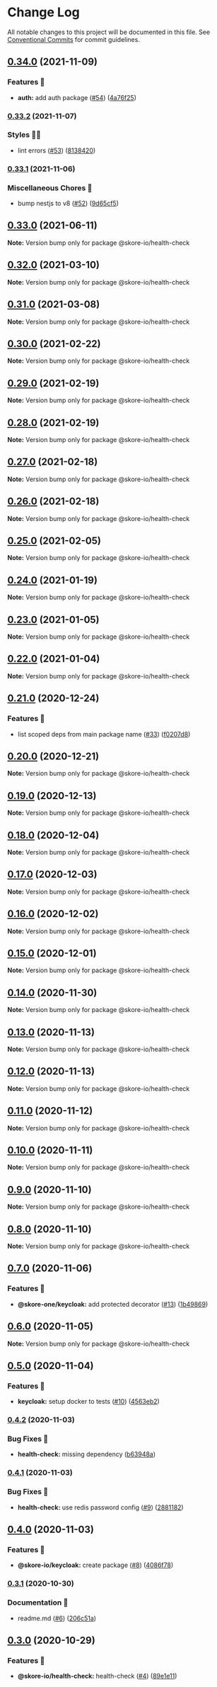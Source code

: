 # Change Log

All notable changes to this project will be documented in this file.
See [Conventional Commits](https://conventionalcommits.org) for commit guidelines.

## [0.34.0](https://github.com/skore-io/nestjs-extensions/compare/v0.33.2...v0.34.0) (2021-11-09)


### Features 🚀

* **auth:** add auth package ([#54](https://github.com/skore-io/nestjs-extensions/issues/54)) ([4a76f25](https://github.com/skore-io/nestjs-extensions/commit/4a76f25e41e260acaa40dca78edd21a2cbc90f29))



### [0.33.2](https://github.com/skore-io/nestjs-extensions/compare/v0.33.1...v0.33.2) (2021-11-07)


### Styles 💅🏻

* lint errors ([#53](https://github.com/skore-io/nestjs-extensions/issues/53)) ([8138420](https://github.com/skore-io/nestjs-extensions/commit/813842091629a964f280a63c800d027b31636a30))



### [0.33.1](https://github.com/skore-io/nestjs-extensions/compare/v0.33.0...v0.33.1) (2021-11-06)


### Miscellaneous Chores 🧰

* bump nestjs to v8 ([#52](https://github.com/skore-io/nestjs-extensions/issues/52)) ([9d65cf5](https://github.com/skore-io/nestjs-extensions/commit/9d65cf5aa145a1b95c47643c83669636260c48a1))



## [0.33.0](https://github.com/skore-io/nestjs-extensions/compare/v0.32.0...v0.33.0) (2021-06-11)

**Note:** Version bump only for package @skore-io/health-check





## [0.32.0](https://github.com/skore-io/nestjs-extensions/compare/v0.31.0...v0.32.0) (2021-03-10)

**Note:** Version bump only for package @skore-io/health-check





## [0.31.0](https://github.com/skore-io/nestjs-extensions/compare/v0.30.0...v0.31.0) (2021-03-08)

**Note:** Version bump only for package @skore-io/health-check





## [0.30.0](https://github.com/skore-io/nestjs-extensions/compare/v0.29.0...v0.30.0) (2021-02-22)

**Note:** Version bump only for package @skore-io/health-check





## [0.29.0](https://github.com/skore-io/nestjs-extensions/compare/v0.28.0...v0.29.0) (2021-02-19)

**Note:** Version bump only for package @skore-io/health-check





## [0.28.0](https://github.com/skore-io/nestjs-extensions/compare/v0.27.1...v0.28.0) (2021-02-19)

**Note:** Version bump only for package @skore-io/health-check





## [0.27.0](https://github.com/skore-io/nestjs-extensions/compare/v0.26.0...v0.27.0) (2021-02-18)

**Note:** Version bump only for package @skore-io/health-check





## [0.26.0](https://github.com/skore-io/nestjs-extensions/compare/v0.25.1...v0.26.0) (2021-02-18)

**Note:** Version bump only for package @skore-io/health-check





## [0.25.0](https://github.com/skore-io/nestjs-extensions/compare/v0.24.0...v0.25.0) (2021-02-05)

**Note:** Version bump only for package @skore-io/health-check





## [0.24.0](https://github.com/skore-io/nestjs-extensions/compare/v0.23.5...v0.24.0) (2021-01-19)

**Note:** Version bump only for package @skore-io/health-check





## [0.23.0](https://github.com/skore-io/nestjs-extensions/compare/v0.22.0...v0.23.0) (2021-01-05)

**Note:** Version bump only for package @skore-io/health-check





## [0.22.0](https://github.com/skore-io/nestjs-extensions/compare/v0.21.0...v0.22.0) (2021-01-04)

**Note:** Version bump only for package @skore-io/health-check





## [0.21.0](https://github.com/skore-io/nestjs-extensions/compare/v0.20.0...v0.21.0) (2020-12-24)


### Features 🚀

* list scoped deps from main package name ([#33](https://github.com/skore-io/nestjs-extensions/issues/33)) ([f0207d8](https://github.com/skore-io/nestjs-extensions/commit/f0207d815ab1e4f55d1ff9533c3501ab477dd584))



## [0.20.0](https://github.com/skore-io/nestjs-extensions/compare/v0.19.0...v0.20.0) (2020-12-21)

**Note:** Version bump only for package @skore-io/health-check





## [0.19.0](https://github.com/skore-io/nestjs-extensions/compare/v0.18.1...v0.19.0) (2020-12-13)

**Note:** Version bump only for package @skore-io/health-check





## [0.18.0](https://github.com/skore-io/nestjs-extensions/compare/v0.17.0...v0.18.0) (2020-12-04)

**Note:** Version bump only for package @skore-io/health-check





## [0.17.0](https://github.com/skore-io/nestjs-extensions/compare/v0.16.0...v0.17.0) (2020-12-03)

**Note:** Version bump only for package @skore-io/health-check





## [0.16.0](https://github.com/skore-io/nestjs-extensions/compare/v0.15.1...v0.16.0) (2020-12-02)

**Note:** Version bump only for package @skore-io/health-check





## [0.15.0](https://github.com/skore-io/nestjs-extensions/compare/v0.14.0...v0.15.0) (2020-12-01)

**Note:** Version bump only for package @skore-io/health-check





## [0.14.0](https://github.com/skore-io/nestjs-extensions/compare/v0.13.2...v0.14.0) (2020-11-30)

**Note:** Version bump only for package @skore-io/health-check





## [0.13.0](https://github.com/skore-io/nestjs-extensions/compare/v0.12.0...v0.13.0) (2020-11-13)

**Note:** Version bump only for package @skore-io/health-check





## [0.12.0](https://github.com/skore-io/nestjs-extensions/compare/v0.11.0...v0.12.0) (2020-11-13)

**Note:** Version bump only for package @skore-io/health-check





## [0.11.0](https://github.com/skore-io/nestjs-extensions/compare/v0.10.0...v0.11.0) (2020-11-12)

**Note:** Version bump only for package @skore-io/health-check





## [0.10.0](https://github.com/skore-io/nestjs-extensions/compare/v0.9.0...v0.10.0) (2020-11-11)

**Note:** Version bump only for package @skore-io/health-check





## [0.9.0](https://github.com/skore-io/nestjs-extensions/compare/v0.8.0...v0.9.0) (2020-11-10)

**Note:** Version bump only for package @skore-io/health-check





## [0.8.0](https://github.com/skore-io/nestjs-extensions/compare/v0.7.0...v0.8.0) (2020-11-10)

**Note:** Version bump only for package @skore-io/health-check





## [0.7.0](https://github.com/skore-io/nestjs-extensions/compare/v0.6.0...v0.7.0) (2020-11-06)


### Features 🚀

* **@skore-one/keycloak:** add protected decorator ([#13](https://github.com/skore-io/nestjs-extensions/issues/13)) ([1b49869](https://github.com/skore-io/nestjs-extensions/commit/1b49869a6d573fed3e322388ecf372a8331c511f))



## [0.6.0](https://github.com/skore-io/nestjs-extensions/compare/v0.5.0...v0.6.0) (2020-11-05)

**Note:** Version bump only for package @skore-io/health-check





## [0.5.0](https://github.com/skore-io/nestjs-extensions/compare/v0.4.3...v0.5.0) (2020-11-04)


### Features 🚀

* **keycloak:** setup docker to tests ([#10](https://github.com/skore-io/nestjs-extensions/issues/10)) ([4563eb2](https://github.com/skore-io/nestjs-extensions/commit/4563eb2ce96ac9bba17ee0ca46e9888328d3d138))



### [0.4.2](https://github.com/skore-io/nestjs-extensions/compare/v0.4.1...v0.4.2) (2020-11-03)


### Bug Fixes 🐛

* **health-check:** missing dependency ([b63948a](https://github.com/skore-io/nestjs-extensions/commit/b63948acecdb6062991c3cd7092ec2417fb5aec5))



### [0.4.1](https://github.com/skore-io/nestjs-extensions/compare/v0.4.0...v0.4.1) (2020-11-03)


### Bug Fixes 🐛

* **health-check:** use redis password config ([#9](https://github.com/skore-io/nestjs-extensions/issues/9)) ([2881182](https://github.com/skore-io/nestjs-extensions/commit/2881182412bda9457e16172d17b9f97a8f96445a))



## [0.4.0](https://github.com/skore-io/nestjs-extensions/compare/v0.3.1...v0.4.0) (2020-11-03)


### Features 🚀

* **@skore-io/keycloak:** create package ([#8](https://github.com/skore-io/nestjs-extensions/issues/8)) ([4086f78](https://github.com/skore-io/nestjs-extensions/commit/4086f781437ef6cd0a8fd06ddd46fbcfaf64c500))



### [0.3.1](https://github.com/skore-io/nestjs-extensions/compare/v0.3.0...v0.3.1) (2020-10-30)


### Documentation 📝

* readme.md ([#6](https://github.com/skore-io/nestjs-extensions/issues/6)) ([206c51a](https://github.com/skore-io/nestjs-extensions/commit/206c51a40325c6e1265c9933c0e625673c616490))



## [0.3.0](https://github.com/skore-io/nestjs-extensions/compare/v0.2.1...v0.3.0) (2020-10-29)


### Features 🚀

* **@skore-io/health-check:** health-check ([#4](https://github.com/skore-io/nestjs-extensions/issues/4)) ([89e1e11](https://github.com/skore-io/nestjs-extensions/commit/89e1e1159788a33c847c9ff98af08876fe5d5dbb))

